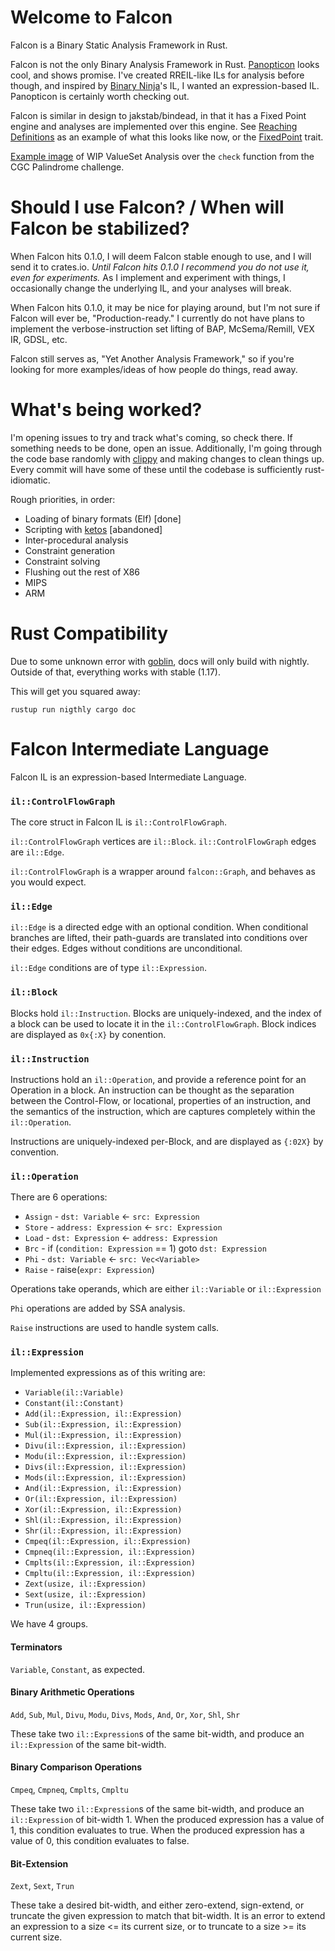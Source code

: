 # Welcome to Falcon

Falcon is a Binary Static Analysis Framework in Rust.

Falcon is not the only Binary Analysis Framework in Rust.
[Panopticon](https://github.com/das-labor/panopticon) looks cool, and shows promise. 
I've created RREIL-like ILs for analysis before though, and inspired by 
[Binary Ninja](https://binary.ninja/)'s IL, I wanted an expression-based IL. Panopticon 
is certainly worth checking out.

Falcon is similar in design to jakstab/bindead, in that it has a Fixed Point engine
and analyses are implemented over this engine. See
[Reaching Definitions](https://github.com/endeav0r/falcon/blob/master/lib/analysis/reaching_definitions.rs)
as an example of what this looks like now, or the
[FixedPoint](https://github.com/endeav0r/falcon/blob/master/lib/analysis/fixed_point.rs)
trait.

[Example image](http://tfpwn.com/files/check.png) of WIP ValueSet Analysis over the `check`
function from the CGC Palindrome challenge.

# Should I use Falcon? / When will Falcon be stabilized?

When Falcon hits 0.1.0, I will deem Falcon stable enough to use, and I will send it to crates.io. *Until Falcon hits 0.1.0 I recommend you do not use it, even for experiments.* As I implement and experiment with things, I occasionally change the underlying IL, and your analyses will break.

When Falcon hits 0.1.0, it may be nice for playing around, but I'm not sure if Falcon will ever be, "Production-ready." I currently do not have plans to implement the verbose-instruction set lifting of BAP, McSema/Remill, VEX IR, GDSL, etc.

Falcon still serves as, "Yet Another Analysis Framework," so if you're looking for more examples/ideas of how people do things, read away.

# What's being worked?

I'm opening issues to try and track what's coming, so check there. If something needs
to be done, open an issue. Additionally, I'm going through the code base randomly with
[clippy](https://github.com/Manishearth/rust-clippy) 
and making changes to clean things up. Every commit will have some of these until the
codebase is sufficiently rust-idiomatic.

  Rough priorities, in order:

  * Loading of binary formats (Elf) [done]
  * Scripting with [ketos](https://github.com/murarth/ketos) [abandoned]
  * Inter-procedural analysis
  * Constraint generation
  * Constraint solving
  * Flushing out the rest of X86
  * MIPS
  * ARM

# Rust Compatibility

Due to some unknown error with [goblin](https://crates.io/crates/goblin), docs will only
build with nightly. Outside of that, everything works with stable (1.17).

This will get you squared away:

```
rustup run nigthly cargo doc
```

# Falcon Intermediate Language

Falcon IL is an expression-based Intermediate Language.

### `il::ControlFlowGraph`
The core struct in Falcon IL is `il::ControlFlowGraph`.

`il::ControlFlowGraph` vertices are `il::Block`.
`il::ControlFlowGraph` edges are `il::Edge`.

`il::ControlFlowGraph` is a wrapper around `falcon::Graph`, and behaves as you would expect.

### `il::Edge`

`il::Edge` is a directed edge with an optional condition. When conditional branches are 
lifted, their path-guards are translated into conditions over their edges. Edges without
conditions are unconditional.

`il::Edge` conditions are of type `il::Expression`.

### `il::Block`

Blocks hold `il::Instruction`. Blocks are uniquely-indexed, and the index of a block can 
be used to locate it in the `il::ControlFlowGraph`. Block indices are displayed as `0x{:X}`
by conention.

### `il::Instruction`

Instructions hold an `il::Operation`, and provide a reference point for an Operation in a
block. An instruction can be thought as the separation between the Control-Flow, or
locational, properties of an instruction, and the semantics of the instruction, which are
captures completely within the `il::Operation`.

Instructions are uniquely-indexed per-Block, and are displayed as `{:02X}` by convention.

### `il::Operation`

There are 6 operations:

  * `Assign` - `dst: Variable` <- `src: Expression`
  * `Store` - `address: Expression` <- `src: Expression`
  * `Load` - `dst: Expression` <- `address: Expression`
  * `Brc` - if (`condition: Expression` == 1) goto `dst: Expression`
  * `Phi` - `dst: Variable` <- `src: Vec<Variable>`
  * `Raise` - raise(`expr: Expression`)

Operations take operands, which are either `il::Variable` or `il::Expression`

`Phi` operations are added by SSA analysis.

`Raise` instructions are used to handle system calls.

### `il::Expression`

Implemented expressions as of this writing are:

  * `Variable(il::Variable)`
  * `Constant(il::Constant)`
  * `Add(il::Expression, il::Expression)`
  * `Sub(il::Expression, il::Expression)`
  * `Mul(il::Expression, il::Expression)`
  * `Divu(il::Expression, il::Expression)`
  * `Modu(il::Expression, il::Expression)`
  * `Divs(il::Expression, il::Expression)`
  * `Mods(il::Expression, il::Expression)`
  * `And(il::Expression, il::Expression)`
  * `Or(il::Expression, il::Expression)`
  * `Xor(il::Expression, il::Expression)`
  * `Shl(il::Expression, il::Expression)`
  * `Shr(il::Expression, il::Expression)`
  * `Cmpeq(il::Expression, il::Expression)`
  * `Cmpneq(il::Expression, il::Expression)`
  * `Cmplts(il::Expression, il::Expression)`
  * `Cmpltu(il::Expression, il::Expression)`
  * `Zext(usize, il::Expression)`
  * `Sext(usize, il::Expression)`
  * `Trun(usize, il::Expression)`

We have 4 groups.

#### Terminators

`Variable`, `Constant`, as expected.

#### Binary Arithmetic Operations

`Add`, `Sub`, `Mul`, `Divu`, `Modu`, `Divs`, `Mods`, `And`, `Or`, `Xor`, `Shl`, `Shr`

These take two `il::Expression`s of the same bit-width, and produce an `il::Expression` of the same bit-width.

#### Binary Comparison Operations

`Cmpeq`, `Cmpneq`, `Cmplts`, `Cmpltu`

These take two `il::Expression`s of the same bit-width, and produce an `il::Expression` of bit-width 1. When the produced expression has a value of 1, this condition evaluates to true. When the produced expression has a value of 0, this condition evaluates to false.

#### Bit-Extension

`Zext`, `Sext`, `Trun`

These take a desired bit-width, and either zero-extend, sign-extend, or truncate the given expression to match that bit-width. It is an error to extend an expression to a size <= its current size, or to truncate to a size >= its current size.